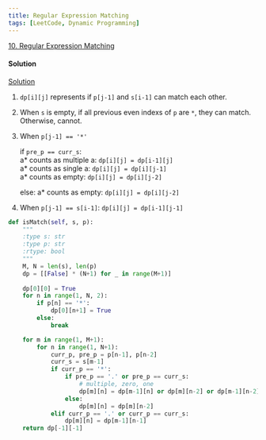 ```yaml
---
title: Regular Expression Matching
tags: [LeetCode, Dynamic Programming]
---
```


[10. Regular Expression Matching](https://leetcode.com/problems/regular-expression-matching/)
#### Solution  
[Solution](https://leetcode.com/problems/regular-expression-matching/discuss/5651/Easy-DP-Java-Solution-with-detailed-Explanation)

1. `dp[i][j]` represents if `p[j-1]` and `s[i-1]` can match each other.

1. When `s` is empty, if all previous even indexs of `p` are `*`, they can match. Otherwise, cannot.

1. When `p[j-1] == '*'`

    if `pre_p == curr_s`:  
        a* counts as multiple a: `dp[i][j] = dp[i-1][j]`  
        a* counts as single a: `dp[i][j] = dp[i][j-1]`  
        a* counts as empty: `dp[i][j] = dp[i][j-2]`  
        
    else:
        a* counts as empty: `dp[i][j] = dp[i][j-2]`  
        
1. When `p[j-1] == s[i-1]`: `dp[i][j] = dp[i-1][j-1]`

```python
def isMatch(self, s, p):
    """
    :type s: str
    :type p: str
    :rtype: bool
    """
    M, N = len(s), len(p)
    dp = [[False] * (N+1) for _ in range(M+1)]
    
    dp[0][0] = True
    for n in range(1, N, 2):
        if p[n] == '*':
            dp[0][n+1] = True
        else:
            break

    for m in range(1, M+1):
        for n in range(1, N+1):
            curr_p, pre_p = p[n-1], p[n-2]
            curr_s = s[m-1]
            if curr_p == '*':
                if pre_p == '.' or pre_p == curr_s:
                    # multiple, zero, one
                    dp[m][n] = dp[m-1][n] or dp[m][n-2] or dp[m-1][n-2]
                else:
                    dp[m][n] = dp[m][n-2]
            elif curr_p == '.' or curr_p == curr_s:
                dp[m][n] = dp[m-1][n-1]
    return dp[-1][-1]            
```